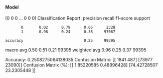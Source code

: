 #### Model
[0 0 0 ... 0 0 0]
Classification Report:
              precision    recall  f1-score   support

           0       0.02      0.79      0.05      2328
           1       0.98      0.24      0.38     97067

    accuracy                           0.25     99395
   macro avg       0.50      0.51      0.21     99395
weighted avg       0.96      0.25      0.37     99395

Accuracy: 0.2508275064138035
Confusion Matrix:
[[ 1841   487]
 [73977 23090]]
Confusion Matrix (%):
[[ 1.85220585  0.48996428]
 [74.42728507 23.2305448 ]]
